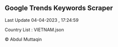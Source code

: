 

## Google Trends Keywords Scraper 
 
Last Update 04-04-2023 , 17:24:59

Country List :
VIETNAM.json



© Abdul Muttaqin 
